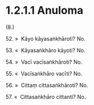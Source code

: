 # 1.2.1.1 Anuloma

(8.)

52\. »  Kāyo kāyasaṅkhāroti? No.

53\. «  Kāyasaṅkhāro kāyoti? No.

54\. »  Vacī vacīsaṅkhāroti? No.

55\. «  Vacīsaṅkhāro vacīti? No.

56\. »  Cittaṃ cittasaṅkhāroti? No.

57\. «  Cittasaṅkhāro cittanti? No.
